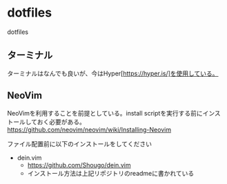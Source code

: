 # dotfiles
dotfiles

## ターミナル
ターミナルはなんでも良いが、今はHyper[https://hyper.is/]を使用している。

## NeoVim
NeoVimを利用することを前提としている。install scriptを実行する前にインストールしておく必要がある。
https://github.com/neovim/neovim/wiki/Installing-Neovim

ファイル配置前に以下のインストールをしてください

- dein.vim
  - https://github.com/Shougo/dein.vim
  - インストール方法は上記リポジトリのreadmeに書かれている
